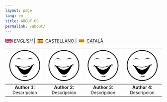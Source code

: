 ```yaml
---
layout: page
lang: en
title: ABOUT US
permalink: /about/
---
```


![English](en.png) *ENGLISH* | ![Castellano](es.png) [CASTELLANO](sobrenosotros.md) | ![Català](ca.png) [CATALÀ](sobrenosaltres.md)

|<img src="cara.png" alt="Author1">|<img src="cara.png" alt="Author2">|<img src="cara.png" alt="Author3">|<img src="cara.png" alt="Author4">|
| :---------: |:---------:| :---------:| :--------:|
| <b>Author 1:</b> Descripcion      | <b>Author 2:</b> Descripcion | <b>Author 3:</b> Descripcion |<b>Author 4:</b> Descripcion| 








